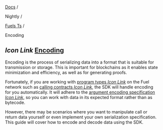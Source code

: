 [Docs](https://docs.fuel.network/) /

Nightly  /

[Fuels Ts](https://docs.fuel.network/docs/nightly/fuels-ts/) /

Encoding

## _Icon Link_ [Encoding](https://docs.fuel.network/docs/nightly/fuels-ts/encoding/\#encoding)

Encoding is the process of serializing data into a format that is suitable for transmission or storage. This is important for blockchains as it enables state minimization and efficiency, as well as for generating proofs.

Fortunately, if you are working with [program types _Icon Link_](https://docs.fuel.network/docs/sway/sway-program-types/) on the Fuel network such as [calling contracts _Icon Link_](https://docs.fuel.network/docs/fuels-ts/contracts/), the SDK will handle encoding for you automatically. It will adhere to the [argument encoding specification _Icon Link_](https://docs.fuel.network/docs/specs/abi/argument-encoding/), so you can work with data in its expected format rather than as bytecode.

However, there may be scenarios where you want to manipulate call or return data yourself or even implement your own serialization specification. This guide will cover how to encode and decode data using the SDK.